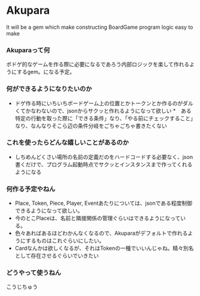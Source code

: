 # Akupara
It will be a gem which make constructing BoardGame program logic easy to make

### Akuparaって何
ボドゲ的なゲームを作る際に必要になるであろう内部ロジックを楽して作れるようにするgem。になる予定。

### 何ができるようになりたいのか
* ドゲ作る時にいちいちボードゲーム上の位置とかトークンとか作るのがダルくてかなわないので、jsonからサクッと作れるようになって欲しい
*　ある特定の行動を取った際に「できる条件」なり、「やる前にチェックすること」なり、なんなりそこら辺の条件分岐をごちゃごちゃ書きたくない

### これを使ったらどんな嬉しいことがあるのか
* しちめんどくさい場所の名前の定義だのをハードコードする必要なく、json書くだけで、プログラム起動時点でサクッとインスタンスまで作ってくれるようになる

### 何作る予定やねん
* Place, Token, Piece, Player, Eventあたりについては、jsonである程度制御できるようになって欲しい。
* 今のとこPlaceは、名前と隣接関係の管理ぐらいはできるようになっている。
* 色々あればあるほどわかんなくなるので、Akuparaがデフォルトで作れるようにするものはこれぐらいにしたい。
* Cardなんかは欲しくなるが、それはTokenの一種でいいんじゃね。精々別名として存在させるぐらいでいきたい

### どうやって使うねん
こうじちゅう
